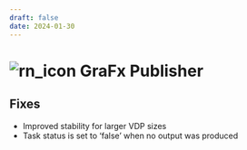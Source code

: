 ```yaml
---
draft: false
date: 2024-01-30
---
```


# ![rn_icon](/assets/CHILI_LOGOS_OK-21.svg) GraFx Publisher

<!-- more -->

## Fixes

- Improved stability for larger VDP sizes
- Task status is set to ‘false’ when no output was produced
